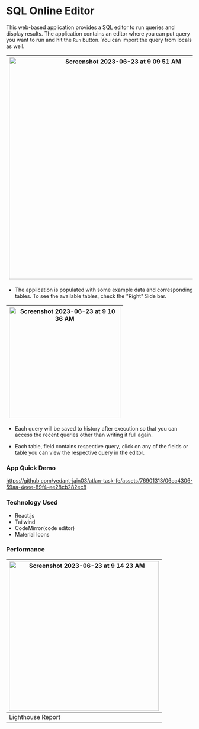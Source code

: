 # SQL Online Editor 

This web-based application provides a SQL editor to run queries and display results. The application contains an editor where you can put query you want to run and hit the `Run` button. You can import the query from locals as well. 

|<img width="600" alt="Screenshot 2023-06-23 at 9 09 51 AM" src="https://github.com/vedant-jain03/atlan-task-fe/assets/76901313/f45c7729-9111-41b6-80e3-9a28fbcc7538">|
|-|


- The application is populated with some example data and corresponding tables. To see the available tables, check the "Right" Side bar.
  
|<img width="300" alt="Screenshot 2023-06-23 at 9 10 36 AM" src="https://github.com/vedant-jain03/atlan-task-fe/assets/76901313/b1fb9ec0-96d7-4e4e-80cc-3dd10e15f22a">|
|-|


- Each query will be saved to history after execution so that you can access the recent queries other than writing it full again.

- Each table, field contains respective query, click on any of the fields or table you can view the respective query in the editor.

### App Quick Demo

https://github.com/vedant-jain03/atlan-task-fe/assets/76901313/06cc4306-59aa-4eee-89f4-ee28cb282ec8


### Technology Used
- React.js
- Tailwind
- CodeMirror(code editor)
- Material Icons

### Performance

|<img width="404" alt="Screenshot 2023-06-23 at 9 14 23 AM" src="https://github.com/vedant-jain03/atlan-task-fe/assets/76901313/2bc66a42-0d26-4efc-8d4c-8f9beda7d63c">|
|-|
|Lighthouse Report|


